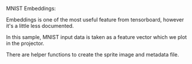 MNIST Embeddings:

Embeddings is one of the most useful feature from tensorboard, however it's a little less documented.

In this sample, MNIST input data is taken as a feature vector which we plot in the projector.

There are helper functions to create the sprite image and metadata file.
